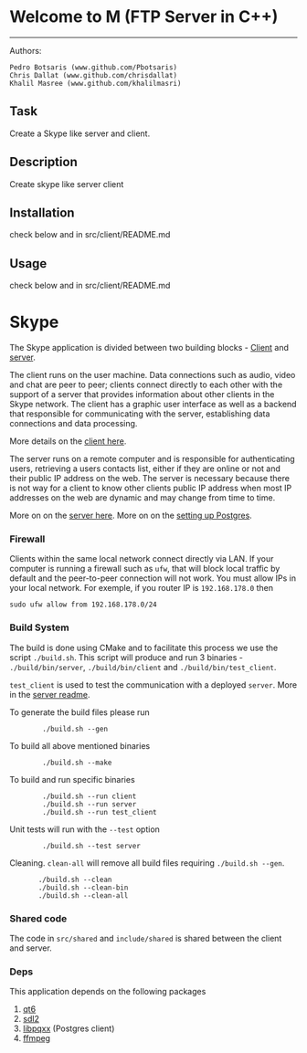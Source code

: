 # Welcome to M (FTP Server in C++)
***

Authors: 
```
Pedro Botsaris (www.github.com/Pbotsaris)
Chris Dallat (www.github.com/chrisdallat)
Khalil Masree (www.github.com/khalilmasri)
```

## Task

Create a Skype like server and client.

## Description

Create skype like server client

## Installation

check below and in src/client/README.md

## Usage

check below and in src/client/README.md
# Skype

The Skype application is divided between two building blocks - [Client](https://github.com/khalilmasri/Skype/tree/main/src/client) and [server](https://github.com/khalilmasri/Skype/tree/main/src/server).

The client runs on the user machine.  Data connections such as audio, video and chat are peer to peer; clients connect directly to each other with the support of a server that provides information about
other clients in the Skype network. The client has a graphic user interface as well as a backend that responsible for communicating with the server, establishing data connections and data processing.

More details on the [client here](https://github.com/khalilmasri/Skype/tree/main/src/client).

The server runs on a remote computer and is responsible for authenticating users, retrieving a users contacts list, either if they are online or not and their public IP address on the web.
The server is necessary because there is not way for a client to know other clients public IP address when most IP addresses on the web are dynamic and may change from time to time.

More on on the [server here](https://github.com/khalilmasri/Skype/tree/main/src/server).
More on on the [setting up Postgres](https://github.com/khalilmasri/Skype/tree/main/postgres).

### Firewall

Clients within the same local network connect directly via LAN. If your computer is running a firewall
such as `ufw`, that will block local traffic by default and the peer-to-peer connection will not work.
You must allow IPs in your local network. For exemple, if you router IP is `192.168.178.0` then

    sudo ufw allow from 192.168.178.0/24

###  Build System

The build is done using CMake and to facilitate this process we use the script `./build.sh`. This script will
produce and run 3 binaries - `./build/bin/server`,  `./build/bin/client` and `./build/bin/test_client`. 

`test_client` is used to test the communication with a deployed `server`. More in the [server readme](https://github.com/khalilmasri/Skype/tree/main/src/server).

To generate the build files please run

            ./build.sh --gen


To build all above mentioned binaries

            ./build.sh --make


To build and run specific binaries

            ./build.sh --run client
            ./build.sh --run server
            ./build.sh --run test_client

Unit tests will run with the `--test` option

            ./build.sh --test server

Cleaning. `clean-all` will remove all build files requiring  `./build.sh --gen`.

           ./build.sh --clean
           ./build.sh --clean-bin
           ./build.sh --clean-all

### Shared code

The code in `src/shared` and `include/shared` is shared between the client and server.

### Deps

This application depends on the following packages

1. [qt6](https://github.com/qt/qtbase)
2. [sdl2](https://github.com/libsdl-org/SDL)
3. [libpqxx](https://github.com/jtv/libpqxx) (Postgres client)
3. [ffmpeg](https://github.com/FFmpeg/FFmpeg)
